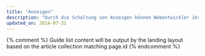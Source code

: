 ```yaml
---
title: "Anzeigen"
description: "Durch die Schaltung von Anzeigen können Webentwickler ihre Inhalte und ihre Website kostenlos zugänglich machen und dabei noch Geld verdienen. Hier erfahren Sie, wie Anzeigen funktionieren und wie Sie Responsive-Anzeigen auf Ihrer Website schalten. "
updated_on: 2014-07-31
---
```


{% comment %}
Guide list content will be output by the landing layout based on the article collection matching page.id
{% endcomment %}

